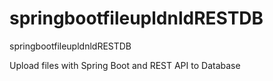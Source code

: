 # springbootfileupldnldRESTDB
springbootfileupldnldRESTDB

Upload files with Spring Boot and REST API to Database
